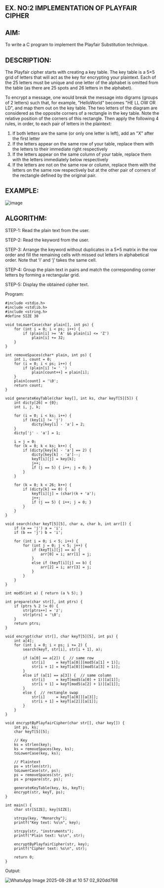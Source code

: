 ## EX. NO:2 IMPLEMENTATION OF PLAYFAIR CIPHER

 

## AIM:
 
To write a C program to implement the Playfair Substitution technique.

## DESCRIPTION:

The Playfair cipher starts with creating a key table. The key table is a 5×5 grid of letters that will act as the key for encrypting your plaintext. Each of the 25 letters must be unique and one letter of the alphabet is omitted from the table (as there are 25 spots and 26 letters in the alphabet).

To encrypt a message, one would break the message into digrams (groups of 2 letters) such that, for example, "HelloWorld" becomes "HE LL OW OR LD", and map them out on the key table. The two letters of the diagram are considered as the opposite corners of a rectangle in the key table. Note the relative position of the corners of this rectangle. Then apply the following 4 rules, in order, to each pair of letters in the plaintext:
1.	If both letters are the same (or only one letter is left), add an "X" after the first letter
2.	If the letters appear on the same row of your table, replace them with the letters to their immediate right respectively
3.	If the letters appear on the same column of your table, replace them with the letters immediately below respectively
4.	If the letters are not on the same row or column, replace them with the letters on the same row respectively but at the other pair of corners of the rectangle defined by the original pair.
## EXAMPLE:
![image](https://github.com/Hemamanigandan/EX-NO-2-/assets/149653568/e6858d4f-b122-42ba-acdb-db18ec2e9675)

 

## ALGORITHM:

STEP-1: Read the plain text from the user.

STEP-2: Read the keyword from the user.

STEP-3: Arrange the keyword without duplicates in a 5*5 matrix in the row order and fill the remaining cells with missed out letters in alphabetical order. Note that ‘i’ and ‘j’ takes the same cell.

STEP-4: Group the plain text in pairs and match the corresponding corner letters by forming a rectangular grid.

STEP-5: Display the obtained cipher text.




Program:
```
#include <stdio.h>
#include <stdlib.h>
#include <string.h>
#define SIZE 30

void toLowerCase(char plain[], int ps) {
    for (int i = 0; i < ps; i++) {
        if (plain[i] >= 'A' && plain[i] <= 'Z')
            plain[i] += 32;
    }
}

int removeSpaces(char* plain, int ps) {
    int i, count = 0;
    for (i = 0; i < ps; i++) {
        if (plain[i] != ' ')
            plain[count++] = plain[i];
    }
    plain[count] = '\0';
    return count;
}

void generateKeyTable(char key[], int ks, char keyT[5][5]) {
    int dicty[26] = {0};
    int i, j, k;

    for (i = 0; i < ks; i++) {
        if (key[i] != 'j')
            dicty[key[i] - 'a'] = 2;
    }
    dicty['j' - 'a'] = 1;

    i = j = 0;
    for (k = 0; k < ks; k++) {
        if (dicty[key[k] - 'a'] == 2) {
            dicty[key[k] - 'a']--;
            keyT[i][j] = key[k];
            j++;
            if (j == 5) { i++; j = 0; }
        }
    }

    for (k = 0; k < 26; k++) {
        if (dicty[k] == 0) {
            keyT[i][j] = (char)(k + 'a');
            j++;
            if (j == 5) { i++; j = 0; }
        }
    }
}

void search(char keyT[5][5], char a, char b, int arr[]) {
    if (a == 'j') a = 'i';
    if (b == 'j') b = 'i';

    for (int i = 0; i < 5; i++) {
        for (int j = 0; j < 5; j++) {
            if (keyT[i][j] == a) {
                arr[0] = i; arr[1] = j;
            }
            else if (keyT[i][j] == b) {
                arr[2] = i; arr[3] = j;
            }
        }
    }
}

int mod5(int a) { return (a % 5); }

int prepare(char str[], int ptrs) {
    if (ptrs % 2 != 0) {
        str[ptrs++] = 'z';
        str[ptrs] = '\0';
    }
    return ptrs;
}

void encrypt(char str[], char keyT[5][5], int ps) {
    int a[4];
    for (int i = 0; i < ps; i += 2) {
        search(keyT, str[i], str[i + 1], a);

        if (a[0] == a[2]) {  // same row
            str[i]     = keyT[a[0]][mod5(a[1] + 1)];
            str[i + 1] = keyT[a[0]][mod5(a[3] + 1)];
        }
        else if (a[1] == a[3]) {  // same column
            str[i]     = keyT[mod5(a[0] + 1)][a[1]];
            str[i + 1] = keyT[mod5(a[2] + 1)][a[1]];
        }
        else {  // rectangle swap
            str[i]     = keyT[a[0]][a[3]];
            str[i + 1] = keyT[a[2]][a[1]];
        }
    }
}

void encryptByPlayfairCipher(char str[], char key[]) {
    int ps, ks;
    char keyT[5][5];

    // Key
    ks = strlen(key);
    ks = removeSpaces(key, ks);
    toLowerCase(key, ks);

    // Plaintext
    ps = strlen(str);
    toLowerCase(str, ps);
    ps = removeSpaces(str, ps);
    ps = prepare(str, ps);

    generateKeyTable(key, ks, keyT);
    encrypt(str, keyT, ps);
}

int main() {
    char str[SIZE], key[SIZE];

    strcpy(key, "Monarchy");
    printf("Key text: %s\n", key);

    strcpy(str, "instruments");
    printf("Plain text: %s\n", str);

    encryptByPlayfairCipher(str, key);
    printf("Cipher text: %s\n", str);

    return 0;
}
```




Output:

![WhatsApp Image 2025-08-28 at 10 57 02_920dd768](https://github.com/user-attachments/assets/224b2a41-224f-45b0-ab77-112d08791b1e)


